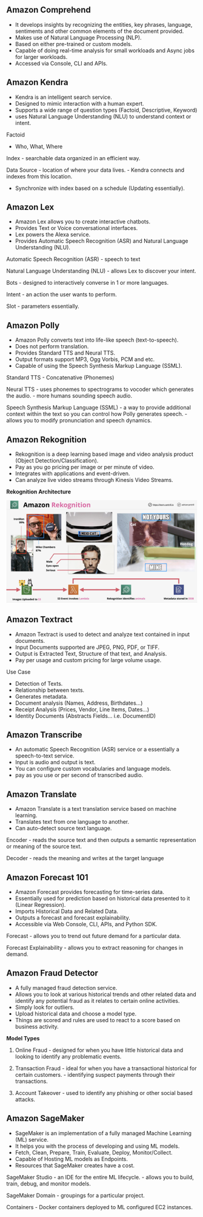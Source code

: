 ## Amazon Comprehend

* It develops insights by recognizing the entities, key phrases, language, sentiments and other common elements of the document provided.
* Makes use of Natural Language Processing (NLP).
* Based on either pre-trained or custom models.
* Capable of doing real-time analysis for small workloads and Async jobs for larger workloads.
* Accessed via Console, CLI and APIs.

## Amazon Kendra

* Kendra is an intelligent search service.
* Designed to mimic interaction with a human expert.
* Supports a wide range of question types (Factoid, Descriptive, Keyword)
* uses Natural Language Understanding (NLU) to understand context or intent.

Factoid
- Who, What, Where

Index
	\- searchable data organized in an efficient way.

Data Source
	\- location of where your data lives.
	\- Kendra connects and indexes from this location.

* Synchronize with index based on a schedule (Updating essentially).

## Amazon Lex

* Amazon Lex allows you to create interactive chatbots.
* Provides Text or Voice conversational interfaces.
* Lex powers the Alexa service.
* Provides Automatic Speech Recognition (ASR) and Natural Language Understanding (NLU).

Automatic Speech Recognition (ASR)
	\- speech to text

Natural Language Understanding (NLU)
	\- allows Lex to discover your intent.

Bots
	\- designed to interactively converse in 1 or more languages.

Intent
	\- an action the user wants to perform.

Slot
	\- parameters essentially.

## Amazon Polly

* Amazon Polly converts text into life-like speech (text-to-speech).
* Does not perform translation.
* Provides Standard TTS and Neural TTS.
* Output formats support MP3, Ogg Vorbis, PCM and etc.
* Capable of using the Speech Synthesis Markup Language (SSML).

Standard TTS
	\- Concatenative (Phonemes)

Neural TTS
	\- uses phonemes to spectrograms to vocoder which generates the audio.
	\- more humans sounding speech audio.

Speech Synthesis Markup Language (SSML)
	\- a way to provide additional context within the text so you can control how Polly generates speech.
	\- allows you to modify pronunciation and speech dynamics.

## Amazon Rekognition

* Rekognition is a deep learning based image and video analysis product (Object Detection/Classification).
* Pay as you go pricing per image or per minute of video.
* Integrates with applications and event-driven.
* Can analyze live video streams through Kinesis Video Streams.

**Rekognition Architecture**

![Machine Learning 101-08-09-2024](images/Machine%20Learning%20101-08-09-2024.png)

## Amazon Textract

* Amazon Textract is used to detect and analyze text contained in input documents.
* Input Documents supported are JPEG, PNG, PDF, or TIFF.
* Output is Extracted Text, Structure of that text, and Analysis.
* Pay per usage and custom pricing for large volume usage.

Use Case

* Detection of Texts.
* Relationship between texts.
* Generates metadata.
* Document analysis (Names, Address, Birthdates…)
* Receipt Analysis (Prices, Vendor, Line Items, Dates…)
* Identity Documents (Abstracts Fields… i.e. DocumentID)

## Amazon Transcribe

* An automatic Speech Recognition (ASR) service or a essentially a speech-to-text service.
* Input is audio and output is text.
* You can configure custom vocabularies and language models.
* pay as you use or per second of transcribed audio.

## Amazon Translate

* Amazon Translate is a text translation service based on machine learning.
* Translates text from one language to another.
* Can auto-detect source text language.

Encoder
	\- reads the source text and then outputs a semantic representation or meaning of the source text.

Decoder
	\- reads the meaning and writes at the target language

## Amazon Forecast 101

* Amazon Forecast provides forecasting for time-series data.
* Essentially used for prediction based on historical data presented to it (Linear Regression).
* Imports Historical Data and Related Data.
* Outputs a forecast and forecast explainability.
* Accessible via Web Console, CLI, APIs, and Python SDK.

Forecast
	\- allows you to trend out future demand for a particular data.

Forecast Explainability
	\- allows you to extract reasoning for changes in demand.

## Amazon Fraud Detector

* A fully managed fraud detection service.
* Allows you to look at various historical trends and other related data and identify any potential fraud as it relates to certain online activities.
* Simply look for outliers.
* Upload historical data and choose a model type.
* Things are scored and rules are used to react to a score based on business activity.

**Model Types**

1. Online Fraud
	\- designed for when you have little historical data and looking to identify any problematic events.

2. Transaction Fraud
	\- ideal for when you have a transactional historical for certain customers.
	\- identifying suspect payments through their transactions.

3. Account Takeover
	\- used to identify any phishing or other social based attacks.

## Amazon SageMaker

* SageMaker is an implementation of a fully managed Machine Learning (ML) service.
* It helps you with the process of developing and using ML models.
* Fetch, Clean, Prepare, Train, Evaluate, Deploy, Monitor/Collect.
* Capable of Hosting ML models as Endpoints.
* Resources that SageMaker creates have a cost.

SageMaker Studio
	\- an IDE for the entire ML lifecycle.
	\- allows you to build, train, debug, and monitor models.

SageMaker Domain
	\- groupings for a particular project.

Containers
	\- Docker containers deployed to ML configured EC2 instances.

